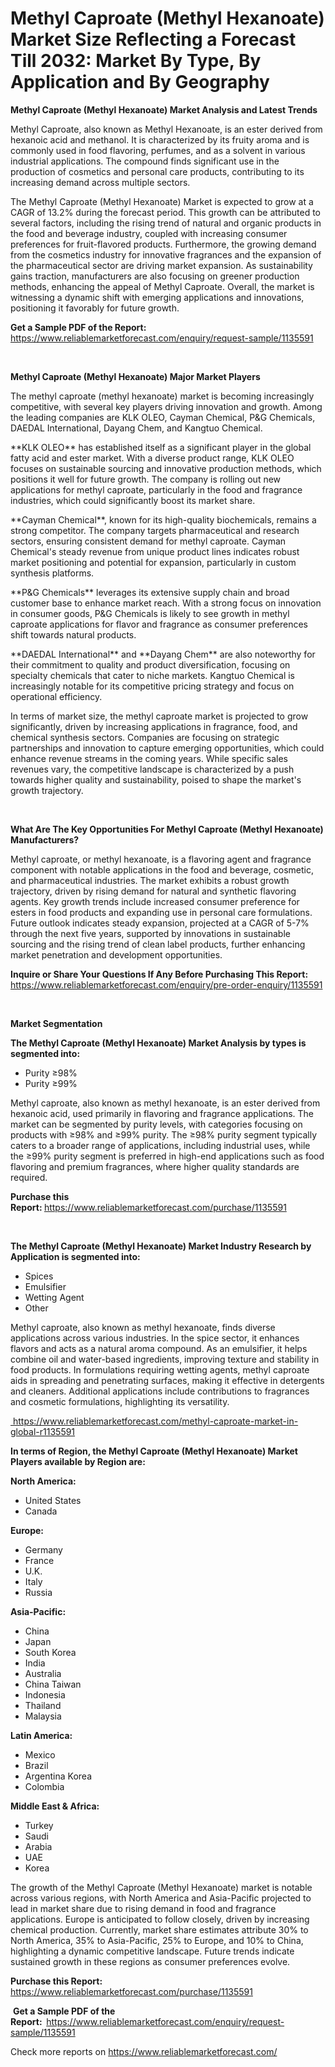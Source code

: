 <p><h1>Methyl Caproate (Methyl Hexanoate) Market Size Reflecting a Forecast Till 2032: Market By Type, By Application and By Geography</h1></p><p><strong>Methyl Caproate (Methyl Hexanoate) Market Analysis and Latest Trends</strong></p>
<p><p>Methyl Caproate, also known as Methyl Hexanoate, is an ester derived from hexanoic acid and methanol. It is characterized by its fruity aroma and is commonly used in food flavoring, perfumes, and as a solvent in various industrial applications. The compound finds significant use in the production of cosmetics and personal care products, contributing to its increasing demand across multiple sectors.</p><p>The Methyl Caproate (Methyl Hexanoate) Market is expected to grow at a CAGR of 13.2% during the forecast period. This growth can be attributed to several factors, including the rising trend of natural and organic products in the food and beverage industry, coupled with increasing consumer preferences for fruit-flavored products. Furthermore, the growing demand from the cosmetics industry for innovative fragrances and the expansion of the pharmaceutical sector are driving market expansion. As sustainability gains traction, manufacturers are also focusing on greener production methods, enhancing the appeal of Methyl Caproate. Overall, the market is witnessing a dynamic shift with emerging applications and innovations, positioning it favorably for future growth.</p></p>
<p><strong>Get a Sample PDF of the Report:&nbsp;</strong> <a href="https://www.reliablemarketforecast.com/enquiry/request-sample/1135591?utm_campaign=2750&utm_medium=2&utm_source=Github&utm_content=ia&utm_term=25032025&utm_id=methyl-caproate-methyl-hexanoate">https://www.reliablemarketforecast.com/enquiry/request-sample/1135591</a></p>
<p>&nbsp;</p>
<p><strong>Methyl Caproate (Methyl Hexanoate) Major Market Players</strong></p>
<p><p>The methyl caproate (methyl hexanoate) market is becoming increasingly competitive, with several key players driving innovation and growth. Among the leading companies are KLK OLEO, Cayman Chemical, P&G Chemicals, DAEDAL International, Dayang Chem, and Kangtuo Chemical.</p><p>**KLK OLEO** has established itself as a significant player in the global fatty acid and ester market. With a diverse product range, KLK OLEO focuses on sustainable sourcing and innovative production methods, which positions it well for future growth. The company is rolling out new applications for methyl caproate, particularly in the food and fragrance industries, which could significantly boost its market share.</p><p>**Cayman Chemical**, known for its high-quality biochemicals, remains a strong competitor. The company targets pharmaceutical and research sectors, ensuring consistent demand for methyl caproate. Cayman Chemical's steady revenue from unique product lines indicates robust market positioning and potential for expansion, particularly in custom synthesis platforms.</p><p>**P&G Chemicals** leverages its extensive supply chain and broad customer base to enhance market reach. With a strong focus on innovation in consumer goods, P&G Chemicals is likely to see growth in methyl caproate applications for flavor and fragrance as consumer preferences shift towards natural products.</p><p>**DAEDAL International** and **Dayang Chem** are also noteworthy for their commitment to quality and product diversification, focusing on specialty chemicals that cater to niche markets. Kangtuo Chemical is increasingly notable for its competitive pricing strategy and focus on operational efficiency.</p><p>In terms of market size, the methyl caproate market is projected to grow significantly, driven by increasing applications in fragrance, food, and chemical synthesis sectors. Companies are focusing on strategic partnerships and innovation to capture emerging opportunities, which could enhance revenue streams in the coming years. While specific sales revenues vary, the competitive landscape is characterized by a push towards higher quality and sustainability, poised to shape the market's growth trajectory.</p></p>
<p>&nbsp;</p>
<p><strong>What Are The Key Opportunities For Methyl Caproate (Methyl Hexanoate) Manufacturers?</strong></p>
<p><p>Methyl caproate, or methyl hexanoate, is a flavoring agent and fragrance component with notable applications in the food and beverage, cosmetic, and pharmaceutical industries. The market exhibits a robust growth trajectory, driven by rising demand for natural and synthetic flavoring agents. Key growth trends include increased consumer preference for esters in food products and expanding use in personal care formulations. Future outlook indicates steady expansion, projected at a CAGR of 5-7% through the next five years, supported by innovations in sustainable sourcing and the rising trend of clean label products, further enhancing market penetration and development opportunities.</p></p>
<p><strong>Inquire or Share Your Questions If Any Before Purchasing This Report:</strong> <a href="https://www.reliablemarketforecast.com/enquiry/pre-order-enquiry/1135591?utm_campaign=2750&utm_medium=2&utm_source=Github&utm_content=ia&utm_term=25032025&utm_id=methyl-caproate-methyl-hexanoate">https://www.reliablemarketforecast.com/enquiry/pre-order-enquiry/1135591</a></p>
<p>&nbsp;</p>
<p><strong>Market Segmentation</strong></p>
<p><strong>The Methyl Caproate (Methyl Hexanoate) Market Analysis by types is segmented into:</strong></p>
<p><ul><li>Purity ≥98%</li><li>Purity ≥99%</li></ul></p>
<p><p>Methyl caproate, also known as methyl hexanoate, is an ester derived from hexanoic acid, used primarily in flavoring and fragrance applications. The market can be segmented by purity levels, with categories focusing on products with ≥98% and ≥99% purity. The ≥98% purity segment typically caters to a broader range of applications, including industrial uses, while the ≥99% purity segment is preferred in high-end applications such as food flavoring and premium fragrances, where higher quality standards are required.</p></p>
<p><strong>Purchase this Report:&nbsp;</strong><a href="https://www.reliablemarketforecast.com/purchase/1135591?utm_campaign=2750&utm_medium=2&utm_source=Github&utm_content=ia&utm_term=25032025&utm_id=methyl-caproate-methyl-hexanoate">https://www.reliablemarketforecast.com/purchase/1135591</a></p>
<p>&nbsp;</p>
<p><strong>The Methyl Caproate (Methyl Hexanoate) Market Industry Research by Application is segmented into:</strong></p>
<p><ul><li>Spices</li><li>Emulsifier</li><li>Wetting Agent</li><li>Other</li></ul></p>
<p><p>Methyl caproate, also known as methyl hexanoate, finds diverse applications across various industries. In the spice sector, it enhances flavors and acts as a natural aroma compound. As an emulsifier, it helps combine oil and water-based ingredients, improving texture and stability in food products. In formulations requiring wetting agents, methyl caproate aids in spreading and penetrating surfaces, making it effective in detergents and cleaners. Additional applications include contributions to fragrances and cosmetic formulations, highlighting its versatility.</p></p>
<p><a href="https://www.reliablemarketforecast.com/methyl-caproate-market-in-global-r1135591?utm_campaign=2750&utm_medium=2&utm_source=Github&utm_content=ia&utm_term=25032025&utm_id=methyl-caproate-methyl-hexanoate">&nbsp;https://www.reliablemarketforecast.com/methyl-caproate-market-in-global-r1135591</a></p>
<p><strong>In terms of Region, the Methyl Caproate (Methyl Hexanoate) Market Players available by Region are:</strong></p>
<p>
    <p> <strong> North America: </strong>
        <ul>
            <li>United States</li>
            <li>Canada</li>
        </ul>
        </p> 
    <p> <strong> Europe: </strong>
        <ul>
            <li>Germany</li>
            <li>France</li>
            <li>U.K.</li>
            <li>Italy</li>
            <li>Russia</li>
        </ul>
        </p> 
    <p> <strong> Asia-Pacific: </strong>
        <ul>
            <li>China</li>
            <li>Japan</li>
            <li>South Korea</li>
            <li>India</li>
            <li>Australia</li>
            <li>China Taiwan</li>
            <li>Indonesia</li>
            <li>Thailand</li>
            <li>Malaysia</li>
        </ul>
        </p> 
    <p> <strong> Latin America: </strong>
        <ul>
            <li>Mexico</li>
            <li>Brazil</li>
            <li>Argentina Korea</li>
            <li>Colombia</li>
        </ul>
        </p> 
    <p> <strong> Middle East & Africa: </strong>
        <ul>
            <li>Turkey</li>
            <li>Saudi</li>
            <li>Arabia</li>
            <li>UAE</li>
            <li>Korea</li>
        </ul>
    </p>
    </p>
<p><p>The growth of the Methyl Caproate (Methyl Hexanoate) market is notable across various regions, with North America and Asia-Pacific projected to lead in market share due to rising demand in food and fragrance applications. Europe is anticipated to follow closely, driven by increasing chemical production. Currently, market share estimates attribute 30% to North America, 35% to Asia-Pacific, 25% to Europe, and 10% to China, highlighting a dynamic competitive landscape. Future trends indicate sustained growth in these regions as consumer preferences evolve.</p></p>
<p><strong>Purchase this Report: </strong><a href="https://www.reliablemarketforecast.com/purchase/1135591?utm_campaign=2750&utm_medium=2&utm_source=Github&utm_content=ia&utm_term=25032025&utm_id=methyl-caproate-methyl-hexanoate">https://www.reliablemarketforecast.com/purchase/1135591</a></p>
<p>&nbsp;<strong>Get a Sample PDF of the Report:&nbsp;&nbsp;</strong><a href="https://www.reliablemarketforecast.com/enquiry/request-sample/1135591?utm_campaign=2750&utm_medium=2&utm_source=Github&utm_content=ia&utm_term=25032025&utm_id=methyl-caproate-methyl-hexanoate">https://www.reliablemarketforecast.com/enquiry/request-sample/1135591</a></p>
<p><strong></strong></p>
<p>Check more reports on <a href="https://www.reliablemarketforecast.com/?utm_campaign=2750&utm_medium=2&utm_source=Github&utm_content=ia&utm_term=25032025&utm_id=methyl-caproate-methyl-hexanoate">https://www.reliablemarketforecast.com/</a></p>